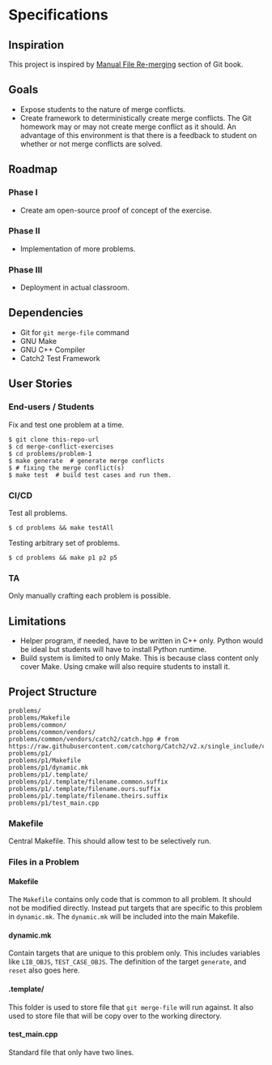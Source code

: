 # Specifications

## Inspiration

This project is inspired by [Manual File Re-merging](https://git-scm.com/book/en/v2/Git-Tools-Advanced-Merging#_manual_remerge) section of Git book.

## Goals

- Expose students to the nature of merge conflicts.
- Create framework to deterministically create merge conflicts. The Git homework may or may not create merge conflict as it should.
  An advantage of this environment is that there is a feedback to student on whether or not merge conflicts are solved.

## Roadmap

### Phase I

- Create am open-source proof of concept of the exercise.

### Phase II

- Implementation of more problems.

### Phase III

- Deployment in actual classroom.

## Dependencies

- Git for `git merge-file` command
- GNU Make
- GNU C++ Compiler
- Catch2 Test Framework

## User Stories

### End-users / Students

Fix and test one problem at a time.

```console
$ git clone this-repo-url
$ cd merge-conflict-exercises
$ cd problems/problem-1
$ make generate  # generate merge conflicts
$ # fixing the merge conflict(s)
$ make test  # build test cases and run them.
```

### CI/CD

Test all problems.

```console
$ cd problems && make testAll
```

Testing arbitrary set of problems.

```console
$ cd problems && make p1 p2 p5
```

### TA

Only manually crafting each problem is possible.

## Limitations

- Helper program, if needed, have to be written in C++ only. Python would be ideal but students will have to install Python runtime.
- Build system is limited to only Make. This is because class content only cover Make. Using cmake will also require students to install it.

## Project Structure

```plain
problems/
problems/Makefile
problems/common/
problems/common/vendors/
problems/common/vendors/catch2/catch.hpp # from https://raw.githubusercontent.com/catchorg/Catch2/v2.x/single_include/catch2/catch.hpp
problems/p1/
problems/p1/Makefile
problems/p1/dynamic.mk
problems/p1/.template/
problems/p1/.template/filename.common.suffix
problems/p1/.template/filename.ours.suffix
problems/p1/.template/filename.theirs.suffix
problems/p1/test_main.cpp
```

### Makefile

Central Makefile. This should allow test to be selectively run.

### Files in a Problem

#### Makefile

The `Makefile` contains only code that is common to all problem. It should not be modified directly.
Instead put targets that are specific to this problem in `dynamic.mk`. The `dynamic.mk` will be
included into the main Makefile.

#### dynamic.mk

Contain targets that are unique to this problem only. This includes variables like `LIB_OBJS`, `TEST_CASE_OBJS`.
The definition of the target `generate`, and `reset` also goes here.

#### .template/

This folder is used to store file that `git merge-file` will run against. It also used to store
file that will be copy over to the working directory.

#### test_main.cpp

Standard file that only have two lines.

